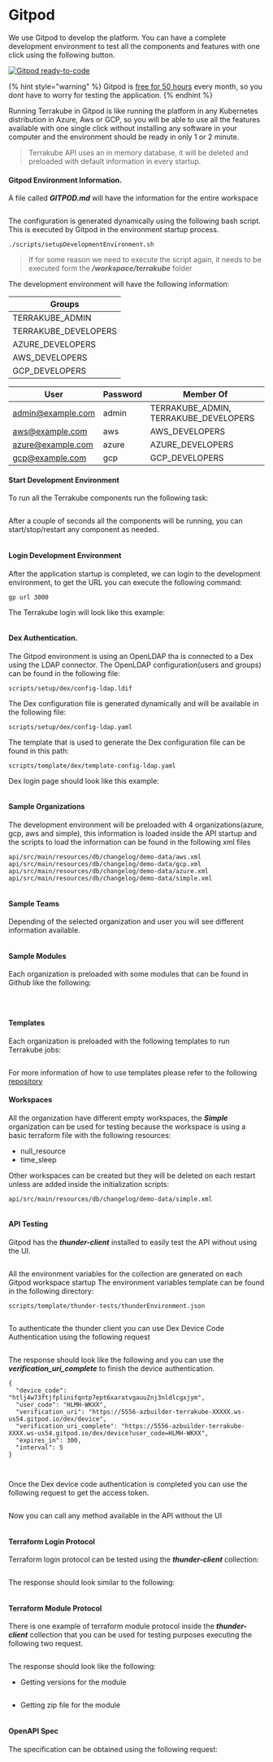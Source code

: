 # Gitpod

We use Gitpod to develop the platform. You can have a complete development environment to test all the components and features with one click using the following button.

[![Gitpod ready-to-code](https://camo.githubusercontent.com/791bd446c60d39e9a296e8d02837c81fe0af6108f02a04afbc93edda0cb93ad6/68747470733a2f2f696d672e736869656c64732e696f2f62616467652f476974706f642d72656164792d2d746f2d2d636f64652d626c75653f6c6f676f3d676974706f64267374796c653d666c61742d737175617265)](https://gitpod.io/#https://github.com/AzBuilder/terrakube)

{% hint style="warning" %}
Gitpod is [free for 50 hours](https://www.gitpod.io/pricing) every month, so you dont have to worry for testing the application.
{% endhint %}

Running Terrakube in Gitpod is like running the platform in any Kubernetes distribution in Azure, Aws or GCP, so you will be able to use all the features available with one single click without installing any software in your computer and the environment should be ready in only 1 or 2 minute.

> Terrakube API uses an in memory database, it will be deleted and preloaded with default information in every startup.

#### Gitpod Environment Information.

A file called _**GITPOD.md**_ will have the information for the entire workspace

<figure><img src="https://user-images.githubusercontent.com/4461895/181385377-c25610e5-f39b-48f4-aa5c-3bfafce54794.png" alt=""><figcaption></figcaption></figure>

The configuration is generated dynamically using the following bash script. This is executed by Gitpod in the environment startup process.

```
./scripts/setupDevelopmentEnvironment.sh
```

> If for some reason we need to execute the script again, it needs to be executed form the _**/workspace/terrakube**_ folder

The development environment will have the following information:

| Groups                |
| --------------------- |
| TERRAKUBE\_ADMIN      |
| TERRAKUBE\_DEVELOPERS |
| AZURE\_DEVELOPERS     |
| AWS\_DEVELOPERS       |
| GCP\_DEVELOPERS       |

| User                                          | Password | Member Of                               |
| --------------------------------------------- | -------- | --------------------------------------- |
| [admin@example.com](mailto:admin@example.com) | admin    | TERRAKUBE\_ADMIN, TERRAKUBE\_DEVELOPERS |
| [aws@example.com](mailto:aws@example.com)     | aws      | AWS\_DEVELOPERS                         |
| [azure@example.com](mailto:azure@example.com) | azure    | AZURE\_DEVELOPERS                       |
| [gcp@example.com](mailto:gcp@example.com)     | gcp      | GCP\_DEVELOPERS                         |

#### Start Development Environment

To run all the Terrakube components run the following task:

<figure><img src="https://user-images.githubusercontent.com/4461895/181374024-a8f546ba-dbf7-4ac9-a74b-04ff8759f165.png" alt=""><figcaption></figcaption></figure>

After a couple of seconds all the components will be running, you can start/stop/restart any component as needed.

<figure><img src="https://user-images.githubusercontent.com/4461895/181374080-c7486a32-b4f2-41d3-9112-5861e3fdc8d9.png" alt=""><figcaption></figcaption></figure>

#### Login Development Environment

After the application startup is completed, we can login to the development environment, to get the URL you can execute the following command:

```
gp url 3000
```

The Terrakube login will look like this example:

<figure><img src="https://user-images.githubusercontent.com/4461895/181138967-401c142a-9366-4d1b-8506-1c667f5ab543.png" alt=""><figcaption></figcaption></figure>

#### Dex Authentication.

The Gitpod environment is using an OpenLDAP tha is connected to a Dex using the LDAP connector. The OpenLDAP configuration(users and groups) can be found in the following file:

```
scripts/setup/dex/config-ldap.ldif
```

The Dex configuration file is generated dynamically and will be available in the following file:

```
scripts/setup/dex/config-ldap.yaml
```

The template that is used to generate the Dex configuration file can be found in this path:

```
scripts/template/dex/template-config-ldap.yaml
```

Dex login page should look like this example:

<figure><img src="https://user-images.githubusercontent.com/4461895/181138996-f6ae507f-c3cf-460a-bc12-60ed6cb2e159.png" alt=""><figcaption></figcaption></figure>

#### Sample Organizations

The development environment will be preloaded with 4 organizations(azure, gcp, aws and simple), this information is loaded inside the API startup and the scripts to load the information can be found in the following xml files

```
api/src/main/resources/db/changelog/demo-data/aws.xml
api/src/main/resources/db/changelog/demo-data/gcp.xml
api/src/main/resources/db/changelog/demo-data/azure.xml
api/src/main/resources/db/changelog/demo-data/simple.xml
```

<figure><img src="https://user-images.githubusercontent.com/4461895/181139038-ff3c449a-7c4a-4346-b1d1-08a150b99307.png" alt=""><figcaption></figcaption></figure>

#### Sample Teams

Depending of the selected organization and user you will see different information available.&#x20;

<figure><img src="https://user-images.githubusercontent.com/4461895/181139272-3d73ece3-718c-43ec-aaaf-8cff7ddef227.png" alt=""><figcaption></figcaption></figure>

#### Sample Modules

Each organization is preloaded with some modules that can be found in Github like the following:

<figure><img src="https://user-images.githubusercontent.com/4461895/181139092-c82fb7b1-6423-4159-ba74-8d842468ab75.png" alt=""><figcaption></figcaption></figure>

<figure><img src="https://user-images.githubusercontent.com/4461895/181139125-8cbe1cc8-9149-4ab7-bd5f-a5430bafb792.png" alt=""><figcaption></figcaption></figure>

<figure><img src="https://user-images.githubusercontent.com/4461895/181139149-a052e4b0-ad63-49f9-bb52-8dfbb1c54915.png" alt=""><figcaption></figcaption></figure>

#### Templates

Each organization is preloaded with the following templates to run Terrakube jobs:

<figure><img src="https://user-images.githubusercontent.com/4461895/181139239-ee39bb71-e52d-43ca-b791-075701d4d9eb.png" alt=""><figcaption></figcaption></figure>

For more information of how to use templates please refer to the following [repository](https://github.com/AzBuilder/terrakube-extensions)

#### Workspaces

All the organization have different empty workspaces, the _**Simple**_ organization can be used for testing because the workspace is using a basic terraform file with the following resources:

* null\_resource
* time\_sleep

Other workspaces can be created but they will be deleted on each restart unless are added inside the initialization scripts:

```
api/src/main/resources/db/changelog/demo-data/simple.xml
```

<figure><img src="https://user-images.githubusercontent.com/4461895/181139337-624bdfcc-684b-4531-9cac-6cc6455232de.png" alt=""><figcaption></figcaption></figure>

#### API Testing

Gitpod has the _**thunder-client**_ installed to easily test the API without using the UI.

<figure><img src="https://user-images.githubusercontent.com/4461895/181368786-86e18f0f-f04a-49cd-a7c3-345329f2550e.png" alt=""><figcaption></figcaption></figure>

All the environment variables for the collection are generated on each Gitpod workspace startup The environment variables template can be found in the following directory:

```
scripts/template/thunder-tests/thunderEnvironment.json
```

<figure><img src="https://user-images.githubusercontent.com/4461895/181370059-449ea154-ebff-4da7-b498-46cee1437f42.png" alt=""><figcaption></figcaption></figure>

To authenticate the thunder client you can use Dex Device Code Authentication using the following request&#x20;

<figure><img src="https://user-images.githubusercontent.com/4461895/181369061-41cf588c-c5de-41cf-8c81-2d09ae34d416.png" alt=""><figcaption></figcaption></figure>

The response should look like the following and you can use the _**verification\_uri\_complete**_ to finish the device authentication.

```
{
  "device_code": "htlj4w73ftjfplinifqntp7ept6xaratvgauu2nj3nldlcgxjym",
  "user_code": "HLMH-WKXX",
  "verification_uri": "https://5556-azbuilder-terrakube-XXXXX.ws-us54.gitpod.io/dex/device",
  "verification_uri_complete": "https://5556-azbuilder-terrakube-XXXX.ws-us54.gitpod.io/dex/device?user_code=HLMH-WKXX",
  "expires_in": 300,
  "interval": 5
}
```

<figure><img src="https://user-images.githubusercontent.com/4461895/181369527-9fe35c68-9753-4c59-886a-871795549a56.png" alt=""><figcaption></figcaption></figure>

<figure><img src="https://user-images.githubusercontent.com/4461895/181369588-5a9d26f5-bcf8-439c-8aaa-03ab2eff5a1f.png" alt=""><figcaption></figcaption></figure>

Once the Dex device code authentication is completed you can use the following request to get the access token.

<figure><img src="https://user-images.githubusercontent.com/4461895/181369778-e183a4d6-2506-4960-8824-08b66b4ee1c5.png" alt=""><figcaption></figcaption></figure>

Now you can call any method available in the API without the UI

<figure><img src="https://user-images.githubusercontent.com/4461895/181369869-eddae1d5-0b13-4e6a-b484-3fcefc665d4d.png" alt=""><figcaption></figcaption></figure>

#### Terraform Login Protocol

Terraform login protocol can be tested using the _**thunder-client**_ collection:

<figure><img src="https://user-images.githubusercontent.com/4461895/181377967-b0178cf5-9378-4305-a6c8-d516c6882f12.png" alt=""><figcaption></figcaption></figure>

The response should look similar to the following:

<figure><img src="https://user-images.githubusercontent.com/4461895/181378021-61ec1041-842c-4b58-bcb3-14df2aeb3ad3.png" alt=""><figcaption></figcaption></figure>

#### Terraform Module Protocol

There is one example of terraform module protocol inside the _**thunder-client**_ collection that you can be used for testing purposes executing the following two request.

<figure><img src="https://user-images.githubusercontent.com/4461895/181378277-c58250be-1dec-4351-a91e-ae66e0417826.png" alt=""><figcaption></figcaption></figure>

The response should look like the following:

* Getting versions for the module

<figure><img src="https://user-images.githubusercontent.com/4461895/181378462-e2ddb743-5dfe-40f9-b780-db948635f237.png" alt=""><figcaption></figcaption></figure>

* Getting zip file for the module

<figure><img src="https://user-images.githubusercontent.com/4461895/181378504-39aa618f-2d5f-4873-a4c5-3c4e64795191.png" alt=""><figcaption></figcaption></figure>

#### OpenAPI Spec

The specification can be obtained using the following request:

<figure><img src="https://user-images.githubusercontent.com/4461895/181378782-4cd46efc-a4ea-472f-9547-9e1d22cc91e5.png" alt=""><figcaption></figcaption></figure>
